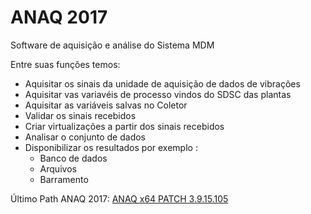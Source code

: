 # ANAQ 2017
Software de aquisição e análise do Sistema MDM

Entre suas funções temos:

* Aquisitar os sinais da unidade de aquisição de dados de vibrações
* Aquisitar vas variavéis de processo vindos do SDSC das plantas
* Aquisitar as variáveis salvas no Coletor
* Validar os sinais recebidos
* Criar virtualizações a partir dos sinais recebidos
* Analisar o conjunto de dados
* Disponibilizar os resultados por exemplo :
  * Banco de dados
  * Arquivos
  * Barramento

Último Path ANAQ 2017: [ANAQ x64 PATCH 3.9.15.105]


[ANAQ x64 PATCH 3.9.15.105]: <https://drive.google.com/open?id=1v3qQ4xpk79UWzdnzSDpngnXPFqHwaHu1>
